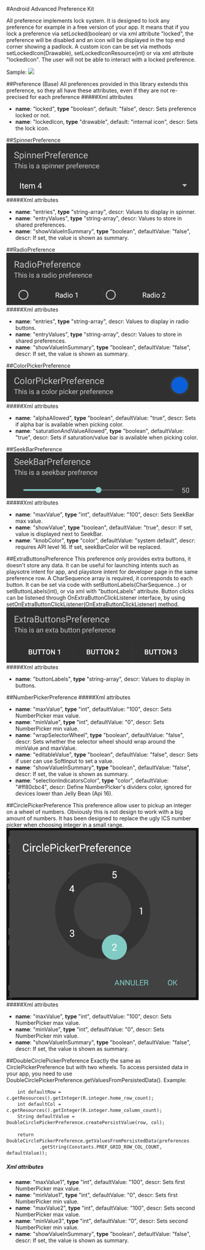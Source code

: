 #Android Advanced Preference Kit

All preference implements lock system. It is designed to lock any preference for example in a free version of your app. It
means that if you lock a preference via setLocked(boolean) or via xml attribute "locked", the preference will be disabled
and an icon will be displayed in the top end corner showing a padlock. A custom icon can be set via methods
setLockedIcon(Drawable), setLockedIconResource(int) or via xml attribute "lockedIcon". The user will not be able to interact
with a locked preference.

Sample:
[<img src="https://developer.android.com/images/brand/en_app_rgb_wo_60.png">](https://play.google.com/store/apps/details?id=com.majeur.preferencekit.sample)

##Preference (Base)
All preferences provided in this library extends this preference, so they all have these attributes, even if they are not re-precised for each preference
#####Xml attributes
 - **name**: "locked", **type** "boolean", default: "false", descr: Sets preference locked or not.
 - **name**: "lockedIcon, **type** "drawable", default: "internal icon", descr: Sets the lock icon.

##SpinnerPreference
![alt tag](https://raw.githubusercontent.com/MajeurAndroid/PreferenceKit/master/web_res/Spinner.png)
#####Xml attributes
 - **name**: "entries", **type** "string-array", descr: Values to display in spinner.
 - **name**: "entryValues", **type** "string-array", descr: Values to store in shared preferences.
 - **name**: "showValueInSummary", **type** "boolean", defaultValue: "false", descr: If set, the value is shown as summary.

##RadioPreference
![alt tag](https://raw.githubusercontent.com/MajeurAndroid/PreferenceKit/master/web_res/Radio.png)
#####Xml attributes
 - **name**: "entries", **type** "string-array", descr: Values to display in radio buttons.
 - **name**: "entryValues", **type** "string-array", descr: Values to store in shared preferences.
 - **name**: "showValueInSummary", **type** "boolean", defaultValue: "false", descr: If set, the value is shown as summary.

##ColorPickerPreference
![alt tag](https://raw.githubusercontent.com/MajeurAndroid/PreferenceKit/master/web_res/ColorPicker.png)
#####Xml attributes
 - **name**: "alphaAllowed", **type** "boolean", defaultValue: "true", descr: Sets if alpha bar is available when picking color.
 - **name**: "saturationAndValueAllowed", **type** "boolean", defaultValue: "true", descr: Sets if saturation/value bar is available when picking color.

##SeekBarPreference
![alt tag](https://raw.githubusercontent.com/MajeurAndroid/PreferenceKit/master/web_res/SeekBar.png)
#####Xml attributes
 - **name**: "maxValue", **type** "int", defaultValue: "100", descr: Sets SeekBar max value.
 - **name**: "showValue", **type** "boolean", defaultValue: "true", descr: If set, value is displayed next to SeekBar.
 - **name**: "knobColor", **type** "color", defaultValue: "system default", descr: requires API level 16. If set, seekBarColor will be replaced.

##ExtraButtonsPreference
This preference only provides extra buttons, it doesn't store any data. It can be useful for launching intents such as playsotre
intent for app, and playstore intent for developer page in the same preference row. A CharSequence array is required, it corresponds to each button. It can be set via
code with setButtonLabels(CharSequence...) or setButtonLabels(int), or via xml with "buttonLabels" attribute. Button clicks can be
listened through OnExtraButtonClickListener interface, by using setOnExtraButtonClickListener(OnExtraButtonClickListener) method.
![alt tag](https://raw.githubusercontent.com/MajeurAndroid/PreferenceKit/master/web_res/Extrabuttons.png)
#####Xml attributes
 - **name**: "buttonLabels", **type** "string-array", descr: Values to display in buttons.

##NumberPickerPreference
#####Xml attributes
 - **name**: "maxValue", **type** "int", defaultValue: "100", descr: Sets NumberPicker max value.
 - **name**: "minValue", **type** "int", defaultValue: "0", descr: Sets NumberPicker min value.
 - **name**: "wrapSelectorWheel", **type** "boolean", defaultValue: "false", descr: Sets whether the selector wheel should wrap around the minValue and maxValue.
 - **name**: "editableValue", **type** "boolean", defaultValue: "false", descr: Sets if user can use SoftInput to set a value.
 - **name**: "showValueInSummary", **type** "boolean", defaultValue: "false", descr: If set, the value is shown as summary.
 - **name**: "selectionIndicatorsColor", **type** "color", defaultValue: "#ff80cbc4", descr: Define NumberPicker's dividers color, ignored for devices lower than Jelly Bean (Api 16).

##CirclePickerPreference
This preference allow user to pickup an integer on a wheel of numbers. Obviously this is not design to work with a big amount of numbers.
It has been designed to replace the ugly ICS number picker when choosing integer in a small range.
![alt tag](https://raw.githubusercontent.com/MajeurAndroid/PreferenceKit/master/web_res/CirclePicker.png)
#####Xml attributes
  - **name**: "maxValue", **type** "int", defaultValue: "100", descr: Sets NumberPicker max value.
  - **name**: "minValue", **type** "int", defaultValue: "0", descr: Sets NumberPicker min value.
  - **name**: "showValueInSummary", **type** "boolean", defaultValue: "false", descr: If set, the value is shown as summary.

##DoubleCirclePickerPreference
Exactly the same as CirclePickerPreference but with two wheels.
To access persisted data in your app, you need to use DoubleCirclePickerPreference.getValuesFromPersistedData().
Example:

        int defaultRow = c.getResources().getInteger(R.integer.home_row_count);
        int defaultCol = c.getResources().getInteger(R.integer.home_column_count);
        String defaultValue = DoubleCirclePickerPreference.createPersistValue(row, col);

        return DoubleCirclePickerPreference.getValuesFromPersistedData(preferences
                .getString(Constants.PREF_GRID_ROW_COL_COUNT, defaultValue));

##### Xml attributes
  - **name**: "maxValue1", **type** "int", defaultValue: "100", descr: Sets first NumberPicker max value.
  - **name**: "minValue1", **type** "int", defaultValue: "0", descr: Sets first NumberPicker min value.
  - **name**: "maxValue2", **type** "int", defaultValue: "100", descr: Sets second NumberPicker max value.
  - **name**: "minValue3", **type** "int", defaultValue: "0", descr: Sets second NumberPicker min value.
  - **name**: "showValueInSummary", **type** "boolean", defaultValue: "false", descr: If set, the value is shown as summary.